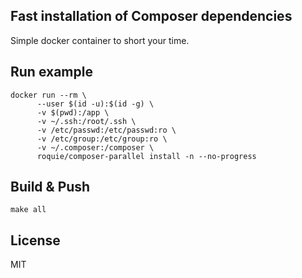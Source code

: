 Fast installation of Composer dependencies
------------------------------------------

Simple docker container to short your time. 

## Run example

```
docker run --rm \
      --user $(id -u):$(id -g) \
      -v $(pwd):/app \
      -v ~/.ssh:/root/.ssh \
      -v /etc/passwd:/etc/passwd:ro \
      -v /etc/group:/etc/group:ro \
      -v ~/.composer:/composer \
      roquie/composer-parallel install -n --no-progress
```

## Build & Push

```
make all
```

## License

MIT